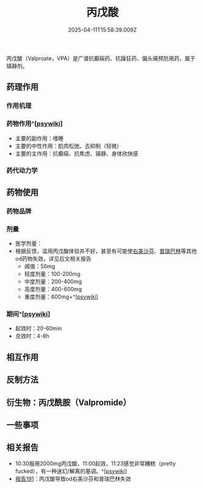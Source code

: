 ﻿---
title: 丙戊酸
description: 
published: true
date: 2025-04-11T15:58:39.009Z
tags: 
editor: markdown
dateCreated: 2025-04-12T10:05:12.112Z
---

丙戊酸（Valproate，VPA）是广谱抗癫痫药、抗躁狂药、偏头痛预防用药，属于镇静剂。
## 药理作用
### 作用机理
### 药物作用^[[psywiki](https://psychonautwiki.org/wiki/Talk:Valproate)]
- 主要的副作用：嗜睡
- 主要的中性作用：肌肉松弛、去抑制（轻微）
- 主要的主作用：抗癫痫、抗焦虑、镇静、身体欣快感
### 药代动力学
## 药物使用
### 药物品牌
### 剂量
- 医学剂量：
- 根据反馈，滥用丙戊酸体验并不好，甚至有可能使[右美沙芬](/drug/DXM)、[普瑞巴林](/drug/PR80)等其他od药物失效，详见后文相关报告
  - 阈值：50mg
  - 轻度剂量：100-200mg
  - 中度剂量：200-400mg
  - 高度剂量：400-600mg
  - 重度剂量：600mg+^[[psywiki](https://psychonautwiki.org/wiki/Talk:Valproate)]
### 期间^[[psywiki](https://psychonautwiki.org/wiki/Talk:Valproate)]
- 起效时：20-60min
- 总效时：4-8h
## 相互作用
## 反制方法
## 衍生物：丙戊酰胺（Valpromide）
## 一些事项
## 相关报告
- 10:30服用2000mg丙戊酸，11:00起效，11:23感觉非常糟糕（pretty fucked），有一种迷幻/解离的基调。^[[psywiki](https://psychonautwiki.org/wiki/Talk:Valproate)]
- [报告191](/report/RP191)：丙戊酸导致od右美沙芬和普瑞巴林失效
